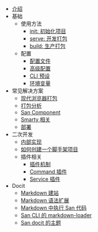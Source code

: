 -   [介绍](/README.md)
-   基础
    -   使用方法
        -   [init: 初始化项目](/create-project.md)
        -   [serve: 开发打包](/serve.md)
        -   [build: 生产打包](/build.md)
    -   配置
        -   [配置文件](/config.md)
        -   [高级配置](/advanced.md)
        -   [CLI 预设](/presets.md)
        -   [环境变量](/env.md)
-   常见解决方案
    -   [现代浏览器打包](/modern-mode.md)
    -   [打包分析](/bundle-analyze.md)
    -   [San Component](/component.md)
    -   [Smarty 相关](/smarty.md)
    -   [部署](/deployment.md)
-   二次开发
    -   [内部实现](/architecture.md)
    -   [如何创建一个脚手架项目](/create-scaffold.md)
    -   插件相关
        -   [插件机制](/plugin.md)
        -   [Command 插件](/cmd-plugin.md)
        -   [Service 插件](/srv-plugin.md)
-  Docit
    -   [Markdown 建站](/docit/README.md)
    -   [Markdown 语法扩展](/docit/markdown.md)
    -   [Markdown 中执行 San 代码](/docit/sanbox.md)
    -   [San CLI 的 markdown-loader](/docit/loader.md)
    -   [San docit 的主题](/docit/theme.md)
